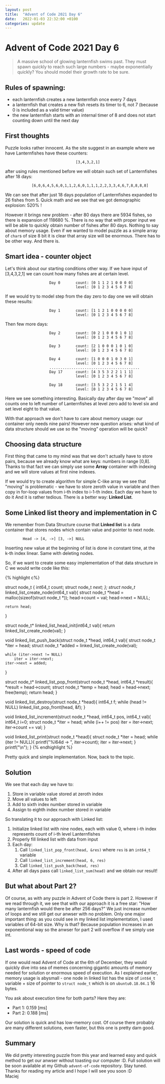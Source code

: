 ```yaml
---
layout: post
title:  "Advent of Code 2021 Day 6"
date:   2022-01-03 22:32:00 +0100
categories: update
---
```



# Advent of Code 2021 Day 6

> A massive school of glowing lanternfish swims past. They must spawn quickly to reach such large numbers - maybe exponentially quickly? 
> You should model their growth rate to be sure.



## Rules of spawning:
* each lanternfish creates a new lanternfish once every 7 days
* a lanternfish that creates a new fish resets its timer to 6, not 7 (because 0 is included as a valid timer value)
* the new lanternfish starts with an internal timer of 8 and does not start counting down until the next day


## First thoughts
Puzzle looks rather innocent. As the site suggest in an example where we have Lanternfishes have these counters:


                                    [3,4,3,2,1]

after using rules mentioned before we will obtain such set of Lanternfishes after 18 days:

                [6,0,6,4,5,6,0,1,1,2,6,0,1,1,1,2,2,3,3,4,6,7,8,8,8,8]

We can see that after just 18 days population of Lanternfishes expanded to 26 fishes from 5. Quick math and we see that we got demographic explosion: 520% !

However it brings new problem - after 80 days there are 5934 fishes, so there is expansion of 118680 %. There is no way that with proper input we will be able to quickly obtain number of fishes after 80 days. Nothing to say about memory usage. Even if we wanted to model puzzle as a simple array of `char`s of size 8 bit it is clear that array size will be enormous. There has to be other way. And there is.


## Smart idea - counter object
Let's think about our starting conditions other way. If we have input of [3,4,3,2,1] we can count how many fishes are at certain level.

                        Day 0       count: [0 1 1 2 1 0 0 0 0]
                                    level: [0 1 2 3 4 5 6 7 8]

If we would try to model step from the day zero to day one we will obtain these results:

                        Day 1       count: [1 1 2 1 0 0 0 0 0]
                                    level: [0 1 2 3 4 5 6 7 8]

Then few more days:

                        Day 2       count: [0 2 1 0 0 0 1 0 1]
                                    level: [0 1 2 3 4 5 6 7 8]

                        Day 3       count: [2 1 0 0 0 1 0 1 0]
                                    level: [0 1 2 3 4 5 6 7 8]

                        Day 4       count: [1 0 0 0 1 0 3 0 1]
                                    level: [0 1 2 3 4 5 6 7 8]
                        .........................................
                        Day 17      count: [4 3 5 3 2 2 1 1 1]
                                    level: [0 1 2 3 4 5 6 7 8]

                        Day 18      count: [3 5 3 2 2 1 5 1 4]
                                    level: [0 1 2 3 4 5 6 7 8]

Here we see something interesting. Basically day after day we "move" all counts one to left number of Lanternfishes at level zero add to level six and set level eight to that value.

With that approach we don't have to care about memory usage: our container only needs nine pairs!
However new question arises: what kind of data structure should we use so the "moving" operation will be quick?

## Choosing data structure

First thing that came to my mind was that we don't actually have to store pairs, because we already know what are keys: numbers in range [0,8]. Thanks to that fact we can simply use some **Array** container with indexing and we will store values at first nine indexes.

If we would try to create algorithm for simple C-like array we see that "moving" is problematic - we have to store zeroth value in variable and then copy in for-loop values from i-th index to i-1-th index. Each day we have to do it And it is rather tedious. There is a better way: **Linked List**.


## Some Linked list theory and implementation in C

We remember from Data Structure course that **Linked list** is a data container that stores nodes which contain value and pointer to next node.

            Head -> [4, ->] [3, ->] NULL
Inserting new value at the beginning of list is done in constant time, at the k-th index linear. Same with deleting nodes. 

So, if we want to create some easy implementation of that data structure in C we would write code like this:

{% highlight c%}

struct node_t {
    int64_t count;
    struct node_t *next;
};
struct node_t* linked_list_create_node(int64_t val){
    struct node_t *head = malloc(sizeof(struct node_t *));
    head->count = val;
    head->next = NULL;

    return head;
}

struct node_t* linked_list_head_init(int64_t val){
    return linked_list_create_node(val);
}

void linked_list_push_back(struct node_t *head, int64_t val){
    struct node_t *iter = head;
    struct node_t *added = linked_list_create_node(val);

    while (iter->next != NULL)
        iter = iter->next;
    iter->next = added;
}

struct node_t* linked_list_pop_front(struct node_t *head, int64_t *result){
    *result = head->count;
    struct node_t *temp = head;
    head = head->next;
    free(temp);
    return head;
}

void linked_list_destroy(struct node_t *head){
    int64_t f;
    while (head != NULL)
        linked_list_pop_front(head, &f);
}

void linked_list_increment(struct node_t *head, int64_t pos, int64_t val){
    int64_t i=0;
    struct node_t *iter = head;
    while (i++ != pos)
        iter = iter->next;
    iter->count += val;
}

void linked_list_print(struct node_t *head){
    struct node_t *iter = head;
    while (iter != NULL){
        printf("%I64d -> ", iter->count);
        iter = iter->next;
    }
    printf("\n");
}
{% endhighlight %}

Pretty quick and simple implementation. Now, back to the topic.


## Solution

We see that each day we have to:
1. Store in variable value stored at zeroth index
2. Move all values to left
3. Add to sixth index number stored in variable
4. Assign to eighth index number stored in variable

So translating it to our approach with Linked list:
1. Initialize linked list with nine nodes, each with value 0, where i-th index represents count of i-th level Lanternfishes
2. Properly fill linked list with data from input
3. Each day:
   1. Call `linked_list_pop_front(head, &res)` where `res` is an `int64_t` variable
   2. Call `linked_list_increment(head, 6, res)`
   3. Call `linked_list_push_back(head, res)`
4. After all days pass call `linked_list_sum(head)` and we obtain our result!

## But what about Part 2?
Of course, as with any puzzle in Advent of Code there is part 2. However if we read through it, we see that with our approach it is a free star: "How many lanternfish would there be after 256 days?" We just increase number of loops and we still get our anwser with no problem. Only one major important thing: as you could see in my linked list implementation, I used variables of 64-bit size. Why is that? Because population increases in an exponentional way so the anwser for part 2 will overflow if we simply use int.


## Last words - speed of code
If one would read Advent of Code at the 6th of December, they would quickly dive into sea of memes concerning gigantic amounts of memory needed for solution or enormous speed of execution. As I explained earlier, memory usage is abysmall - one node in linked list has the size of `int64_t` variable + size of pointer to `struct node_t` which is on `ubuntu0.18.04.1` 16 bytes.

You ask about execution time for both parts? Here they are:
* Part 1: 0.159 [ms]
* Part 2: 0.188 [ms]

Our solution is quick and has low-memory cost. Of course there probably are many different solutions, even faster, but this one is pretty darn good.


## Summary
We did pretty interesting puzzle from this year and learned easy and quick method to get our anwser without toasting our computer :D.
Full solution will be soon available at my Github `advent-of-code` repository. Stay tuned.\
Thanks for reading my article and I hope I will see you soon :D\
Maciej